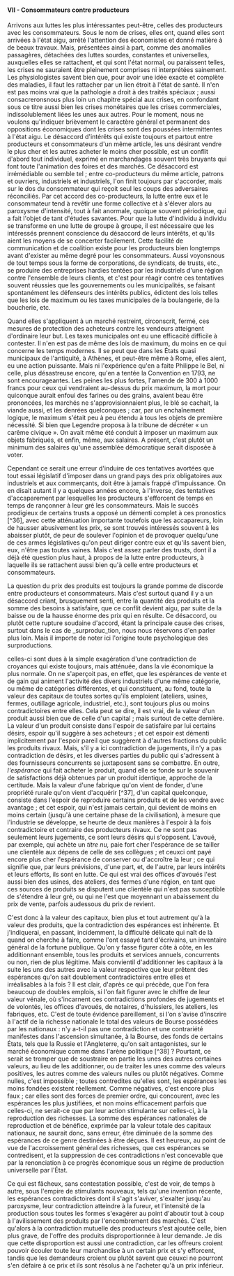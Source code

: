 #### VII - Consommateurs contre producteurs

Arrivons aux luttes les plus intéressantes peut-être, celles des producteurs avec les consommateurs. Sous le nom de crises, elles ont, quand elles sont arrivées à l'état aigu, arrêté l'attention des économistes et donné matière à de beaux travaux. Mais, présentées ainsi à part, comme des anomalies passagères, détachées des luttes sourdes, constantes et universelles, auxquelles elles se rattachent, et qui sont l'état normal, ou paraissent telles, les crises ne sauraient être pleinement comprises ni interprétées sainement. Les physiologistes savent bien que, pour avoir une idée exacte et complète des maladies, il faut les rattacher par un lien étroit à l'état de santé. Il n'en est pas moins vrai que la pathologie a droit à des traités spéciaux ; aussi consacreronsnous plus loin un chapitre spécial aux crises, en confondant sous ce titre aussi bien les crises monétaires que les crises commerciales, indissolublement liées les unes aux autres. Pour le moment, nous ne voulons qu'indiquer brièvement le caractère général et permanent des oppositions économiques dont les crises sont des poussées intermittentes à l'état aigu. Le désaccord d'intérêts qui existe toujours et partout entre producteurs et consommateurs d'un même article, les uns désirant vendre le plus cher et les autres acheter le moins cher possible, est un conflit d'abord tout individuel, exprimé en marchandages souvent très bruyants qui font toute l'animation des foires et des marchés. Ce désaccord est irrémédiable ou semble tel ; entre co-producteurs du même article, patrons et ouvriers, industriels et industriels, l'on finit toujours par s'accorder, mais sur le dos du consommateur qui reçoit seul les coups des adversaires réconciliés. Par cet accord des co-producteurs, la lutte entre eux et le consommateur tend à revêtir une forme collective et à s'élever alors au paroxysme d'intensité, tout à fait anormale, quoique souvent périodique, qui a fait l'objet de tant d'études savantes. Pour que la lutte d'individu à individu se transforme en une lutte de groupe à groupe, il est nécessaire que les intéressés prennent conscience du désaccord de leurs intérêts, et qu'ils aient les moyens de se concerter facilement. Cette facilité de communication et de coalition existe pour les producteurs bien longtemps avant d'exister au même degré pour les consommateurs. Aussi voyonsnous de tout temps sous la forme de corporations, de syndicats, de trusts, etc., se produire des entreprises hardies tentées par les industriels d'une région contre l'ensemble de leurs clients, et c'est pour réagir contre ces tentatives souvent réussies que les gouvernements ou les municipalités, se faisant spontanément les défenseurs des intérêts publics, édictent des lois telles que les lois de maximum ou les taxes municipales de la boulangerie, de la boucherie, etc.

Quand elles s'appliquent à un marché restreint, circonscrit, fermé, ces mesures de protection des acheteurs contre les vendeurs atteignent d'ordinaire leur but. Les taxes municipales ont eu une efficacité difficile à contester. Il n'en est pas de même des lois de maximum, du moins en ce qui concerne les temps modernes. Il se peut que dans les États quasi municipaux de l'antiquité, à Athènes, et peut-être même à Rome, elles aient, eu une action puissante. Mais ni l'expérience qu'en a faite Philippe le Bel, ni celle, plus désastreuse encore, qu'en a tentée la Convention en 1793, ne sont encourageantes. Les peines les plus fortes, l'amende de 300 à 1000 francs pour ceux qui vendraient au-dessus du prix maximum, la mort pour quiconque aurait enfoui des farines ou des grains, avaient beau être prononcées, les marchés ne s'approvisionnaient plus, le blé se cachait, la viande aussi, et les denrées quelconques ; car, par un enchaînement logique, le maximum s'était peu à peu étendu à tous les objets de première nécessité. Si bien que Legendre proposa à la tribune de décréter « un carême civique ». On avait même été conduit à imposer un maximum aux objets fabriqués, et enfin, même, aux salaires. A présent, c'est plutôt un minimum des salaires qu'une assemblée démocratique serait disposée à voter.

Cependant ce serait une erreur d'induire de ces tentatives avortées que tout essai législatif d'imposer dans un grand pays des prix obligatoires aux industriels et aux commerçants, doit être à jamais frappé d'impuissance. On en disait autant il y a quelques années encore, à l'inverse, des tentatives d'accaparement par lesquelles les producteurs s'efforcent de temps en temps de rançonner à leur gré les consommateurs. Mais le succès prodigieux de certains trusts a opposé un démenti complet à ces pronostics [^36], avec cette atténuation importante toutefois que les accapareurs, loin de hausser abusivement les prix, se sont trouvés intéressés souvent à les abaisser plutôt, de peur de soulever l'opinion et de provoquer quelqu'une de ces armes législatives qu'on peut diriger contre eux et qu'ils savent bien, eux, n'être pas toutes vaines. Mais c'est assez parler des trusts, dont il a déjà été question plus haut, à propos de la lutte entre producteurs, à laquelle ils se rattachent aussi bien qu'à celle entre producteurs et consommateurs.

La question du prix des produits est toujours la grande pomme de discorde entre producteurs et consommateurs. Mais c'est surtout quand il y a un désaccord criant, brusquement senti, entre la quantité des produits et la somme des besoins à satisfaire, que ce conflit devient aigu, par suite de la baisse ou de la hausse énorme des prix qui en résulte. Ce désaccord, ou plutôt cette rupture soudaine d'accord, étant la principale cause des crises, surtout dans le cas de _surproduc_tion, nous nous réservons d'en parler plus loin. Mais il importe de noter ici l'origine toute psychologique des surproductions.

celles-ci sont dues à la simple exagération d'une contradiction de croyances qui existe toujours, mais atténuée, dans la vie économique la plus normale. On ne s'aperçoit pas, en effet, que les espérances de vente et de gain qui animent l'activité des divers industriels d'une même catégorie, ou même de catégories différentes, et qui constituent, au fond, toute la valeur des capitaux de toutes sortes qu'ils emploient (ateliers, usines, fermes, outillage agricole, industriel, etc.), sont toujours plus ou moins contradictoires entre elles. Cela peut se dire, il est vrai, de la valeur d'un produit aussi bien que de celle d'un capital ; mais surtout de cette dernière. La valeur d'un produit consiste dans l'espoir de satisfaire par lui certains désirs, espoir qu'il suggère à ses acheteurs ; et cet espoir est démenti implicitement par l'espoir pareil que suggèrent à d'autres fractions du public les produits rivaux. Mais, s'il y a ici contradiction de jugements, il n'y a pas contradiction de désirs, et les diverses parties du public qui s'adressent à des fournisseurs concurrents se juxtaposent sans se combattre. En outre, _l'espérance_ qui fait acheter le produit, quand elle se fonde sur le souvenir de satisfactions déjà obtenues par un produit identique, approche de la certitude. Mais la valeur d'une fabrique qu'on vient de fonder, d'une propriété rurale qu'on vient d'acquérir [^37], d'un capital quelconque, consiste dans l'espoir de reproduire certains produits et de les vendre avec avantage ; et cet espoir, qui n'est jamais certain, qui devient de moins en moins certain (jusqu'à une certaine phase de la civilisation), à mesure que l'industrie se développe, se heurte de deux manières à l'espoir à la fois contradictoire et contraire des producteurs rivaux. Ce ne sont pas seulement leurs jugements, ce sont leurs désirs qui s'opposent. L'avoué, par exemple, qui achète un _titre nu,_ paie fort cher l'espérance de se tailler une clientèle aux dépens de celle de ses collègues ; et ceuxci ont payé encore plus cher l'espérance de conserver ou d'accroître la leur ; ce qui signifie que, par leurs prévisions, d'une part, et, de l'autre, par leurs intérêts et leurs efforts, ils sont en lutte. Ce qui est vrai des offices d'avoués l'est aussi bien des usines, des ateliers, des fermes d'une région, en tant que ces sources de produits se disputent une clientèle qui n'est pas susceptible de s'étendre à leur gré, ou qui ne l'est que moyennant un abaissement du prix de vente, parfois audessous du prix de revient.

C'est donc à la valeur des capitaux, bien plus et tout autrement qu'à la valeur des produits, que la contradiction des espérances est inhérente. Et j'indiquerai, en passant, incidemment, la difficulté délicate qui naît de là quand on cherche à faire, comme l'ont essayé tant d'écrivains, un inventaire général de la fortune publique. Qu'on y fasse figurer côte à côte, en les additionnant ensemble, tous les produits et services annuels, concurrents ou non, rien de plus légitime. Mais convientil d'additionner les capitaux à la suite les uns des autres avec la valeur respective que leur prêtent des espérances qu'on sait doublement contradictoires entre elles et irréalisables à la fois ? Il est clair, d'après ce qui précède, que l'on fera beaucoup de doubles emplois, si l'on fait figurer avec le chiffre de leur valeur vénale, où s'incarnent ces contradictions profondes de jugements et de volontés, les offices d'avoués, de notaires, d'huissiers, les ateliers, les fabriques, etc. C'est de toute évidence pareillement, si l'on s'avise d'inscrire à l'actif de la richesse nationale le total des valeurs de Bourse possédées par les nationaux : n'y a-t-il pas une contradiction et une contrariété manifestes dans l'ascension simultanée, à la Bourse, des fonds de certains États, tels que la Russie et l'Angleterre, qu'on sait antagonistes, sur le marché économique comme dans l'arène politique [^38] ? Pourtant, ce serait se tromper que de soustraire en partie les unes des autres certaines valeurs, au lieu de les additionner, ou de traiter les unes comme des valeurs positives, les autres comme des valeurs nulles ou plutôt négatives. Comme nulles, c'est impossible ; toutes contredites qu'elles sont, les espérances les moins fondées existent réellement. Comme négatives, c'est encore plus faux ; car elles sont des forces de premier ordre, qui concourent, avec les espérances les plus justifiées, et non moins efficacement parfois que celles-ci, ne serait-ce que par leur action stimulante sur celles-ci, à la reproduction des richesses. La somme des espérances nationales de reproduction et de bénéfice, exprimée par la valeur totale des capitaux nationaux, ne saurait donc, sans erreur, être diminuée de la somme des espérances de ce genre destinées à être déçues. Il est heureux, au point de vue de l'accroissement général des richesses, que ces espérances se contredisent, et la suppression de ces contradictions n'est concevable que par la renonciation à ce progrès économique sous un régime de production universelle par l'État.

Ce qui est fâcheux, sans contestation possible, c'est de voir, de temps à autre, sous l'empire de stimulants nouveaux, tels qu'une invention récente, les espérances contradictoires dont il s'agit s'aviver, s'exalter jusqu'au paroxysme, leur contradiction atteindre à la fureur, et l'intensité de la production sous toutes les formes s'exagérer au point d'aboutir tout à coup à l'avilissement des produits par l'encombrement des marchés. C'est qu'alors à la contradiction mutuelle des producteurs s'est ajoutée celle, bien plus grave, de l'offre des produits disproportionnée à leur demande. Je dis que cette disproportion est aussi une contradiction, car les offreurs croient pouvoir écouler toute leur marchandise à un certain prix et s'y efforcent, tandis que les demandeurs croient ou plutôt savent que ceuxci ne pourront s'en défaire à ce prix et ils sont résolus à ne l'acheter qu'à un prix inférieur.
